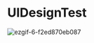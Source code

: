 # UIDesignTest

![ezgif-6-f2ed870eb087](https://user-images.githubusercontent.com/47345666/134845447-4469389d-b850-44cc-adc3-9db58ea72e72.gif)
